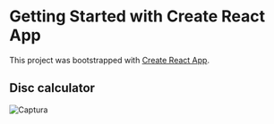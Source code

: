 # Getting Started with Create React App

This project was bootstrapped with [Create React App](https://github.com/facebook/create-react-app).

##  Disc calculator 

![Captura](https://user-images.githubusercontent.com/29003528/139731267-ebb8b10a-19e0-4910-a1a6-f000c27345ee.JPG)